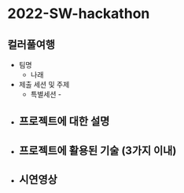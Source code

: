 # 2022-SW-hackathon
## 컬러풀여행
- 팀명
  - 나래
- 제출 세션 및 주제
  - 특별세션 -
- 프로젝트에 대한 설명
  -
- 프로젝트에 활용된 기술 (3가지 이내)
  -
- 시연영상
  -